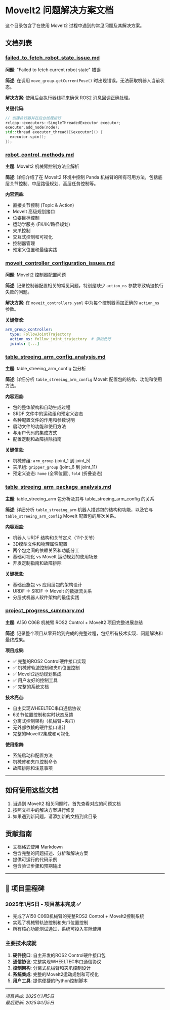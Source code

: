# MoveIt2 问题解决方案文档

这个目录包含了在使用 MoveIt2 过程中遇到的常见问题及其解决方案。

## 文档列表

### [failed_to_fetch_robot_state_issue.md](./failed_to_fetch_robot_state_issue.md)

**问题**: "Failed to fetch current robot state" 错误

**简述**: 在调用 `move_group.getCurrentPose()` 时出现错误，无法获取机器人当前状态。

**解决方案**: 使用后台执行器线程来确保 ROS2 消息回调正确处理。

**关键代码**:
```cpp
// 创建执行器并在后台线程运行
rclcpp::executors::SingleThreadedExecutor executor;
executor.add_node(node);
std::thread executor_thread([&executor]() {
  executor.spin();
});
```

### [robot_control_methods.md](./robot_control_methods.md)

**主题**: MoveIt2 机械臂控制方法全解析

**简述**: 详细介绍了在 MoveIt2 环境中控制 Panda 机械臂的所有可用方法，包括底层关节控制、中层路径规划、高层任务控制等。

**内容涵盖**:
- 直接关节控制 (Topic & Action)
- MoveIt 高级规划接口
- 位姿目标控制
- 运动学服务 (FK/IK/路径规划)
- 夹爪控制
- 交互式控制和可视化
- 控制器管理
- 预定义位置和最佳实践

### [moveit_controller_configuration_issues.md](./moveit_controller_configuration_issues.md)

**问题**: MoveIt2 控制器配置问题

**简述**: 记录控制器配置相关的常见问题，特别是缺少 `action_ns` 参数导致轨迹执行失败的问题。

**解决方案**: 在 `moveit_controllers.yaml` 中为每个控制器添加正确的 `action_ns` 参数。

**关键修改**:
```yaml
arm_group_controller:
  type: FollowJointTrajectory
  action_ns: follow_joint_trajectory  # 添加此行
  joints: [...]
```

### [table_streeing_arm_config_analysis.md](./table_streeing_arm_config_analysis.md)

**主题**: table_streeing_arm_config 包分析

**简述**: 详细分析 `table_streeing_arm_config` MoveIt 配置包的结构、功能和使用方法。

**内容涵盖**:
- 包的整体架构和自动生成过程
- SRDF 文件中的运动组和预定义姿态
- 各种配置文件的作用和参数说明
- 启动文件的功能和使用方法
- 与用户代码的集成方式
- 配置定制和故障排除指南

**关键信息**:
- 机械臂组: `arm_group` (joint_1 到 joint_5)
- 夹爪组: `gripper_group` (joint_6 到 joint_11)
- 预定义姿态: `home` (全零位置), `fold` (折叠姿态)

### [table_streeing_arm_package_analysis.md](./table_streeing_arm_package_analysis.md)

**主题**: table_streeing_arm 包分析及其与 table_streeing_arm_config 的关系

**简述**: 详细分析 `table_streeing_arm` 机器人描述包的结构和功能，以及它与 `table_streeing_arm_config` MoveIt 配置包的层次关系。

**内容涵盖**:
- 机器人 URDF 结构和关节定义（11个关节）
- 3D模型文件和物理属性配置
- 两个包之间的依赖关系和功能分工
- 基础可视化 vs MoveIt 运动规划的使用场景
- 开发定制指南和故障排除

**关键概念**:
- 基础设施包 vs 应用层包的架构设计
- URDF → SRDF → MoveIt 的数据流关系
- 分层式机器人软件架构的最佳实践

### [project_progress_summary.md](./project_progress_summary.md)

**主题**: A150 C06B 机械臂 ROS2 Control + MoveIt2 项目完整进展总结

**简述**: 记录整个项目从零开始到完成的完整过程，包括所有技术实现、问题解决和最终成果。

**项目成果**:
- ✅ 完整的ROS2 Control硬件接口实现
- ✅ 机械臂轨迹控制和夹爪位置控制
- ✅ MoveIt2运动规划集成
- ✅ 用户友好的控制工具
- ✅ 完整的系统文档

**技术亮点**:
- 自主实现WHEELTEC串口通信协议
- 6关节位置控制和实时状态反馈
- 分离式控制架构（机械臂+夹爪）
- 无外部依赖的硬件接口设计
- 完整的MoveIt2集成和可视化

**使用指南**:
- 系统启动和配置方法
- 机械臂和夹爪控制命令
- 故障排除和注意事项

---

## 如何使用这些文档

1. 当遇到 MoveIt2 相关问题时，首先查看对应的问题文档
2. 按照文档中的解决方案进行修复
3. 如果遇到新问题，请添加新的文档到此目录

## 贡献指南

- 文档格式使用 Markdown
- 包含完整的问题描述、分析和解决方案
- 提供可运行的代码示例
- 包含验证步骤和预期输出

---

## 🎉 项目里程碑

### 2025年1月5日 - 项目基本完成 ✅
- 完成了A150 C06B机械臂的完整ROS2 Control + MoveIt2控制系统
- 实现了机械臂轨迹控制和夹爪位置控制
- 所有核心功能测试通过，系统可投入实际使用

### 主要技术成就
1. **硬件接口**: 自主开发的ROS2 Control硬件接口包
2. **通信协议**: 完整实现WHEELTEC串口通信协议
3. **控制架构**: 分离式机械臂和夹爪控制设计
4. **系统集成**: 完整的MoveIt2运动规划和可视化
5. **用户工具**: 提供便捷的Python控制脚本

---

*项目完成: 2025年1月5日*  
*最后更新: 2025年1月5日* 